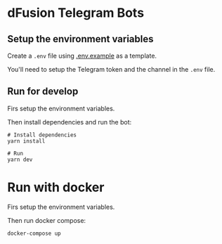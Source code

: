 # dFusion Telegram Bots

## Setup the environment variables

Create a `.env` file using [.env.example](.env.example) as a template.

You'll need to setup the Telegram token and the channel in the `.env` file.

## Run for develop

Firs setup the environment variables.

Then install dependencies and run the bot:

```
# Install dependencies
yarn install

# Run
yarn dev
```

# Run with docker

Firs setup the environment variables.

Then run docker compose:

```
docker-compose up
```
